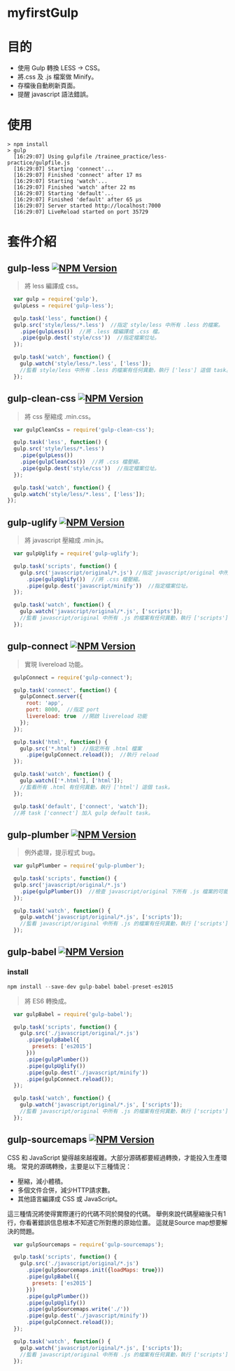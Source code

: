 # myfirstGulp
# 目的

- 使用 Gulp 轉換 LESS → CSS。
- 將.css 及 .js 檔案做 Minify。
- 存檔後自動刷新頁面。
- 提醒 javascript 語法錯誤。

# 使用

```
> npm install
> gulp
  [16:29:07] Using gulpfile /trainee_practice/less-practice/gulpfile.js
  [16:29:07] Starting 'connect'...
  [16:29:07] Finished 'connect' after 17 ms
  [16:29:07] Starting 'watch'...
  [16:29:07] Finished 'watch' after 22 ms
  [16:29:07] Starting 'default'...
  [16:29:07] Finished 'default' after 65 μs
  [16:29:07] Server started http://localhost:7000
  [16:29:07] LiveReload started on port 35729
```

# 套件介紹

## gulp-less <a href="https://www.npmjs.com/package/gulp-less"><img alt="NPM Version" src="https://img.shields.io/npm/v/gulp-less.svg?style=flat"/></a>

> 將 less 編譯成 css。

```javascript
  var gulp = require('gulp'),
  gulpLess = require('gulp-less');

  gulp.task('less', function() {
  gulp.src('style/less/*.less')  //指定 style/less 中所有 .less 的檔案。
    .pipe(gulpLess())  //將 .less 檔編譯成 .css 檔。
    .pipe(gulp.dest('style/css'))  //指定檔案位址。
  });

  gulp.task('watch', function() {
    gulp.watch('style/less/*.less', ['less']);
    //監看 style/less 中所有 .less 的檔案有任何異動，執行 ['less'] 這個 task。
  });
```

## gulp-clean-css <a href="https://www.npmjs.com/package/gulp-clean-css"><img alt="NPM Version" src="https://img.shields.io/npm/v/gulp-clean-css.svg?style=flat"/></a>

> 將 css 壓縮成 .min.css。

```javascript
  var gulpCleanCss = require('gulp-clean-css');

  gulp.task('less', function() {
  gulp.src('style/less/*.less')
    .pipe(gulpLess())
    .pipe(gulpCleanCss())  //將 .css 檔壓縮。
    .pipe(gulp.dest('style/css'))  //指定檔案位址。
  });

  gulp.task('watch', function() {
  gulp.watch('style/less/*.less', ['less']);
});
```

## gulp-uglify <a href="https://www.npmjs.com/package/gulp-uglify"><img alt="NPM Version" src="https://img.shields.io/npm/v/gulp-uglify.svg?style=flat"/></a>

> 將 javascript 壓縮成 .min.js。

```javascript
  var gulpUglify = require('gulp-uglify');

  gulp.task('scripts', function() {
    gulp.src('javascript/original/*.js') //指定 javascript/original 中所有 .js 的檔案。
      .pipe(gulpUglify())  //將 .css 檔壓縮。
      .pipe(gulp.dest('javascript/minify'))  //指定檔案位址。
  });

  gulp.task('watch', function() {
    gulp.watch('javascript/original/*.js', ['scripts']);
    //監看 javascript/original 中所有 .js 的檔案有任何異動，執行 ['scripts'] 這個 task。
  });
```

## gulp-connect <a href="https://www.npmjs.com/package/gulp-connect"><img alt="NPM Version" src="https://img.shields.io/npm/v/gulp-connect.svg?style=flat"/></a>

> 實現 livereload 功能。

```javascript
  gulpConnect = require('gulp-connect');

  gulp.task('connect', function() {
    gulpConnect.server({
      root: 'app',
      port: 8000,  //指定 port
      livereload: true  //開啟 livereload 功能
    });
  });

  gulp.task('html', function() {
    gulp.src('*.html')  //指定所有 .html 檔案
      .pipe(gulpConnect.reload());  //執行 reload
  });

  gulp.task('watch', function() {
    gulp.watch(['*.html'], ['html']);
    //監看所有 .html 有任何異動，執行 ['html'] 這個 task。
  });

  gulp.task('default', ['connect', 'watch']);
  //將 task ['connect'] 加入 gulp default task。
```

## gulp-plumber <a href="https://www.npmjs.com/package/gulp-plumber"><img alt="NPM Version" src="https://img.shields.io/npm/v/gulp-plumber.svg?style=flat"/></a>

> 例外處理，提示程式 bug。

```javascript
  var gulpPlumber = require('gulp-plumber');

  gulp.task('scripts', function() {
  gulp.src('javascript/original/*.js')
    .pipe(gulpPlumber())  //檢查 javascript/original 下所有 .js 檔案的可能錯誤。
  });

  gulp.task('watch', function() {
    gulp.watch('javascript/original/*.js', ['scripts']);
    //監看 javascript/original 中所有 .js 的檔案有任何異動，執行 ['scripts'] 這個 task。
  });
```

## gulp-babel <a href="https://www.npmjs.com/package/gulp-babel"><img alt="NPM Version" src="https://img.shields.io/npm/v/gulp-babel.svg?style=flat"/></a>

### install

```javascript
npm install --save-dev gulp-babel babel-preset-es2015
```

> 將 ES6 轉換成。

```javascript
  var gulpBabel = require('gulp-babel');

  gulp.task('scripts', function() {
    gulp.src('./javascript/original/*.js')
      .pipe(gulpBabel({
        presets: ['es2015']
      }))
      .pipe(gulpPlumber())
      .pipe(gulpUglify())
      .pipe(gulp.dest('./javascript/minify'))
      .pipe(gulpConnect.reload());
  });

  gulp.task('watch', function() {
    gulp.watch('javascript/original/*.js', ['scripts']);
    //監看 javascript/original 中所有 .js 的檔案有任何異動，執行 ['scripts'] 這個 task。
  });
```

## gulp-sourcemaps <a href="https://www.npmjs.com/package/gulp-sourcemaps"><img alt="NPM Version" src="https://img.shields.io/npm/v/gulp-sourcemaps.svg?style=flat"/></a>

CSS 和 JavaScript 變得越來越複雜。大部分源碼都要經過轉換，才能投入生產環境。
常見的源碼轉換，主要是以下三種情況：

- 壓縮，減小體積。
- 多個文件合併，減少HTTP請求數。
- 其他語言編譯成 CSS 或 JavaScript。

這三種情況將使得實際運行的代碼不同於開發的代碼。
舉例來說代碼壓縮後只有1行，你看著錯誤信息根本不知道它所對應的原始位置。
這就是Source map想要解決的問題。

```javascript
  var gulpSourcemaps = require('gulp-sourcemaps');

  gulp.task('scripts', function() {
    gulp.src('./javascript/original/*.js')
      .pipe(gulpSourcemaps.init({loadMaps: true}))
      .pipe(gulpBabel({
        presets: ['es2015']
      }))
      .pipe(gulpPlumber())
      .pipe(gulpUglify())
      .pipe(gulpSourcemaps.write('./'))
      .pipe(gulp.dest('./javascript/minify'))
      .pipe(gulpConnect.reload());
  });

  gulp.task('watch', function() {
    gulp.watch('javascript/original/*.js', ['scripts']);
    //監看 javascript/original 中所有 .js 的檔案有任何異動，執行 ['scripts'] 這個 task。
  });
```